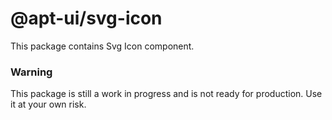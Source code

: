 # @apt-ui/svg-icon

This package contains Svg Icon component.

### Warning

This package is still a work in progress and is not ready for production. Use it at your own risk.